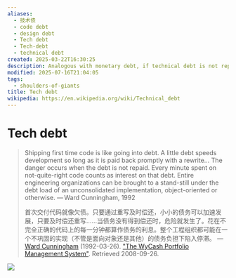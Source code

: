 ```yaml
---
aliases:
  - 技术债
  - code debt
  - design debt
  - Tech debt
  - Tech-debt
  - technical debt
created: 2025-03-22T16:30:25
description: Analogous with monetary debt, if technical debt is not repaid, it can accumulate "interest", making it harder to implement changes. (与货币债务类似，如果不偿还技术债务，它会积累“利息”，使实施变革变得更加困难)
modified: 2025-07-16T21:04:05
tags:
  - shoulders-of-giants
title: Tech debt
wikipedia: https://en.wikipedia.org/wiki/Technical_debt
---
```


# Tech debt

> Shipping first time code is like going into debt. A little debt speeds development so long as it is paid back promptly with a rewrite... The danger occurs when the debt is not repaid. Every minute spent on not-quite-right code counts as interest on that debt. Entire engineering organizations can be brought to a stand-still under the debt load of an unconsolidated implementation, object-oriented or otherwise.
> — Ward Cunningham, 1992
>
> 首次交付代码就像欠债。只要通过重写及时偿还，小小的债务可以加速发展，只要及时偿还重写......当债务没有得到偿还时，危险就发生了。花在不完全正确的代码上的每一分钟都算作债务的利息。整个工程组织都可能在一个不巩固的实现（不管是面向对象还是其他）的债务负担下陷入停滞。
> — [Ward Cunningham](https://en.wikipedia.org/wiki/Ward_Cunningham) (1992-03-26). ["The WyCash Portfolio Management System"](http://c2.com/doc/oopsla92.html). Retrieved 2008-09-26.

![](https://raw.githack.com/bGZo/assets/dev/2025/202507162103881.png)
